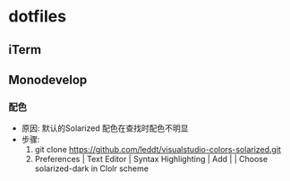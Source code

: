 # dotfiles

## iTerm

## Monodevelop

### 配色
* 原因: 默认的Solarized 配色在查找时配色不明显
* 步骤:
    1. git clone https://github.com/leddt/visualstudio-colors-solarized.git
    2. Preferences | Text Editor | Syntax Highlighting | Add | <Choose downloaded solarized-dark.vssettings> | Choose solarized-dark in Clolr scheme



